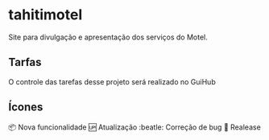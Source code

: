 # tahitimotel
Site para divulgação e apresentação dos serviços do Motel.

## Tarfas

O controle das tarefas desse projeto será realizado no GuiHub

## Ícones

:package: Nova funcionalidade
:up: Atualização
:beatle: Correção de bug
:checkered_flag: Realease